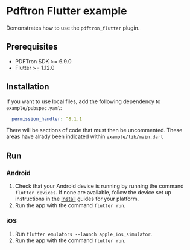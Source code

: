 # Pdftron Flutter example

Demonstrates how to use the `pdftron_flutter` plugin.

## Prerequisites
- PDFTron SDK >= 6.9.0
- Flutter >= 1.12.0

## Installation

If you want to use local files, add the following dependency to `example/pubspec.yaml`:

  ```yaml
    permission_handler: ^8.1.1
  ```
There will be sections of code that must then be uncommented. These areas have alrady been indicated within `example/lib/main.dart`

## Run

### Android
1. Check that your Android device is running by running the command `flutter devices`. If none are available, follow the device set up instructions in the [Install](https://flutter.io/docs/get-started/install) guides for your platform.
2. Run the app with the command `flutter run`.

### iOS
1. Run `flutter emulators --launch apple_ios_simulator`.
2. Run the app with the command `flutter run`.